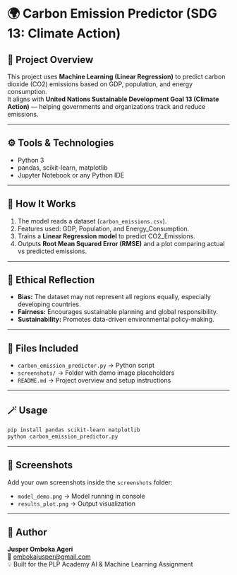 # 🌍 Carbon Emission Predictor (SDG 13: Climate Action)

## 📘 Project Overview
This project uses **Machine Learning (Linear Regression)** to predict carbon dioxide (CO2) emissions based on GDP, population, and energy consumption.  
It aligns with **United Nations Sustainable Development Goal 13 (Climate Action)** — helping governments and organizations track and reduce emissions.

---

## ⚙️ Tools & Technologies
- Python 3
- pandas, scikit-learn, matplotlib
- Jupyter Notebook or any Python IDE

---

## 🧩 How It Works
1. The model reads a dataset (`carbon_emissions.csv`).
2. Features used: GDP, Population, and Energy_Consumption.
3. Trains a **Linear Regression model** to predict CO2_Emissions.
4. Outputs **Root Mean Squared Error (RMSE)** and a plot comparing actual vs predicted emissions.

---

## 🧠 Ethical Reflection
- **Bias:** The dataset may not represent all regions equally, especially developing countries.
- **Fairness:** Encourages sustainable planning and global responsibility.
- **Sustainability:** Promotes data-driven environmental policy-making.

---

## 📂 Files Included
- `carbon_emission_predictor.py` → Python script
- `screenshots/` → Folder with demo image placeholders
- `README.md` → Project overview and setup instructions

---

## 🪄 Usage
```bash
pip install pandas scikit-learn matplotlib
python carbon_emission_predictor.py
```

---

## 📸 Screenshots
Add your own screenshots inside the `screenshots` folder:
- `model_demo.png` → Model running in console
- `results_plot.png` → Output visualization

---

## 👤 Author
**Jusper Omboka Ageri**  
📧 ombokajusper@gmail.com  
💡 Built for the PLP Academy AI & Machine Learning Assignment
